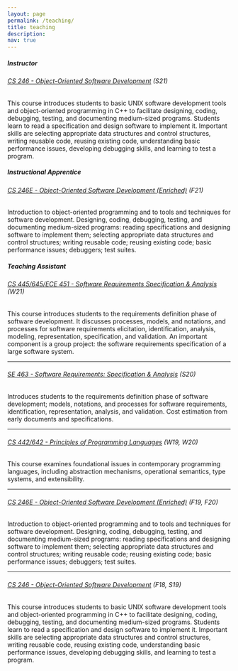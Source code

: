 ```yaml
---
layout: page
permalink: /teaching/
title: teaching
description: 
nav: true
---
```


##### **Instructor**

###### [CS 246 - Object-Oriented Software Development](https://student.cs.uwaterloo.ca/~cs246/) (S21)
This course introduces students to basic UNIX software development tools and object-oriented programming in C++ to facilitate designing, coding, debugging, testing, and documenting medium-sized programs. Students learn to read a specification and design software to implement it. Important skills are selecting appropriate data structures and control structures, writing reusable code, reusing existing code, understanding basic performance issues, developing debugging skills, and learning to test a program.

##### **Instructional Apprentice**

###### [CS 246E - Object-Oriented Software Development (Enriched)](https://student.cs.uwaterloo.ca/~cs246e/) (F21)
Introduction to object-oriented programming and to tools and techniques for software development. Designing, coding, debugging, testing, and documenting medium-sized programs: reading specifications and designing software to implement them; selecting appropriate data structures and control structures; writing reusable code; reusing existing code; basic performance issues; debuggers; test suites.

##### **Teaching Assistant**

###### [CS 445/645/ECE 451 - Software Requirements Specification & Analysis](https://student.cs.uwaterloo.ca/~cs445/) (W21)
This course introduces students to the requirements definition phase of software development. It discusses processes, models, and notations, and processes for software requirements elicitation, identification, analysis, modeling, representation, specification, and validation. An important component is a group project: the software requirements specification of a large software system.

---

###### [SE 463 - Software Requirements: Specification & Analysis](https://student.cs.uwaterloo.ca/~se463/) (S20)
Introduces students to the requirements definition phase of software development; models, notations, and processes for software requirements, identification, representation, analysis, and validation. Cost estimation from early documents and specifications.

---

###### [CS 442/642 - Principles of Programming Languages](https://student.cs.uwaterloo.ca/~cs442/) (W19, W20)
This course examines foundational issues in contemporary programming languages, including abstraction mechanisms, operational semantics, type systems, and extensibility.

---

###### [CS 246E - Object-Oriented Software Development (Enriched)](https://student.cs.uwaterloo.ca/~cs246e/) (F19, F20)
Introduction to object-oriented programming and to tools and techniques for software development. Designing, coding, debugging, testing, and documenting medium-sized programs: reading specifications and designing software to implement them; selecting appropriate data structures and control structures; writing reusable code; reusing existing code; basic performance issues; debuggers; test suites.

---

###### [CS 246 - Object-Oriented Software Development](https://student.cs.uwaterloo.ca/~cs246/) (F18, S19)
This course introduces students to basic UNIX software development tools and object-oriented programming in C++ to facilitate designing, coding, debugging, testing, and documenting medium-sized programs. Students learn to read a specification and design software to implement it. Important skills are selecting appropriate data structures and control structures, writing reusable code, reusing existing code, understanding basic performance issues, developing debugging skills, and learning to test a program.
